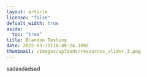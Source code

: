 ```yaml
---
layout: article
license: "false"
defualt_width: true
aside:
  toc: "true"
title: Brandon Testing
date: 2022-03-31T18:49:24.109Z
thumbnail: /images/uploads/resources_slider_3.png
---
```

sadasdadsad
